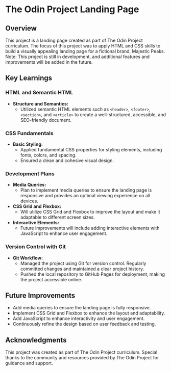 # The Odin Project Landing Page
## Overview
This project is a landing page created as part of The Odin Project curriculum. The focus of this project was to apply HTML and CSS skills to build a visually appealing landing page for a fictional brand, Majestic Peaks. Note: This project is still in development, and additional features and improvements will be added in the future.

## Key Learnings

### HTML and Semantic HTML
- **Structure and Semantics:**
  - Utilized semantic HTML elements such as `<header>`, `<footer>`, `<section>`, and `<article>` to create a well-structured, accessible, and SEO-friendly document.

### CSS Fundamentals
- **Basic Styling:**
  - Applied fundamental CSS properties for styling elements, including fonts, colors, and spacing.
  - Ensured a clean and cohesive visual design.

### Development Plans
- **Media Queries:**
  - Plan to implement media queries to ensure the landing page is responsive and provides an optimal viewing experience on all devices.
- **CSS Grid and Flexbox:**
  - Will utilize CSS Grid and Flexbox to improve the layout and make it adaptable to different screen sizes.
- **Interactive Elements:**
  - Future improvements will include adding interactive elements with JavaScript to enhance user engagement.

### Version Control with Git
- **Git Workflow:**
  - Managed the project using Git for version control. Regularly committed changes and maintained a clear project history.
  - Pushed the local repository to GitHub Pages for deployment, making the project accessible online.

## Future Improvements
- Add media queries to ensure the landing page is fully responsive.
- Implement CSS Grid and Flexbox to enhance the layout and adaptability.
- Add JavaScript to enhance interactivity and user engagement.
- Continuously refine the design based on user feedback and testing.

## Acknowledgments
This project was created as part of The Odin Project curriculum. Special thanks to the community and resources provided by The Odin Project for guidance and support.
